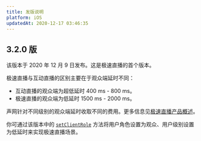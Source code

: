 ```yaml
---
title: 发版说明
platform: iOS
updatedAt: 2020-12-17 03:46:35
---
```

## 3.2.0 版

该版本于 2020 年 12 月 9 日发布。这是极速直播的首个版本。

极速直播与互动直播的区别主要在于观众端延时不同：

- 互动直播的观众端为超低延时 400 ms - 800 ms。
- 极速直播的观众端为低延时 1500 ms - 2000 ms。

声网针对不同级别的观众端延时收取不同的费用。更多信息见[极速直播产品概述](/cn/live-streaming/product_live_standard)。

你可通过该版本中的 [`setClientRole`](./API%20Reference/oc/Classes/AgoraRtcEngineKit.html#//api/name/setClientRole:options:) 方法将用户角色设置为观众、用户级别设置为低延时来实现极速直播场景。